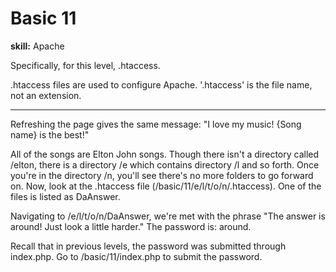 # Basic 11

**skill:** Apache

Specifically, for this level, .htaccess.

.htaccess files are used to configure Apache. '.htaccess' is the file name, not an extension.

---

Refreshing the page gives the same message: "I love my music! {Song name} is the best!"

All of the songs are Elton John songs. Though there isn't a directory called /elton, there is a directory /e which contains directory /l and so forth. Once you're in the directory /n, you'll see there's no more folders to go forward on. Now, look at the .htaccess file (/basic/11/e/l/t/o/n/.htaccess). One of the files is listed as DaAnswer.

Navigating to /e/l/t/o/n/DaAnswer, we're met with the phrase "The answer is around! Just look a little harder." The password is: around.

Recall that in previous levels, the password was submitted through index.php. Go to /basic/11/index.php to submit the password.
